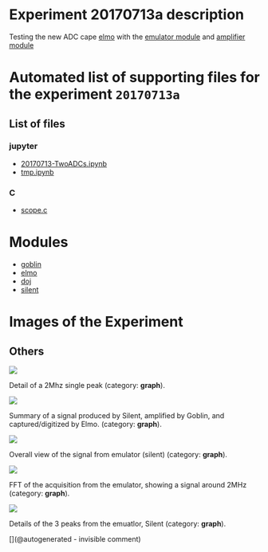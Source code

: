 # Experiment 20170713a description

Testing the new ADC cape [elmo](/elmo/) with the [emulator module](/silent) and [amplifier module](/goblin/)




# Automated list of supporting files for the __experiment `20170713a`__

## List of files

### jupyter

* [20170713-TwoADCs.ipynb](/elmo/data/20170713-TwoADCs.ipynb)
* [tmp.ipynb](/tmp.ipynb)


### C

* [scope.c](/elmo/data/scope.c)





# Modules

* [goblin](/goblin/)
* [elmo](/elmo/)
* [doj](/doj/)
* [silent](/silent/)




# Images of the Experiment

## Others

![](/elmo/data/20170713a/detail.png)

Detail of a 2Mhz single peak (category: __graph__).

![](/elmo/data/20170713a/summary.png)

Summary of a signal produced by Silent, amplified by Goblin, and captured/digitized by Elmo. (category: __graph__).

![](/elmo/data/20170713a/eachADC.png)

Overall view of the signal from emulator (silent) (category: __graph__).

![](/elmo/data/20170713a/fft.png)

FFT of the acquisition from the emulator, showing a signal around 2MHz (category: __graph__).

![](/elmo/data/20170713a/signals.png)

Details of the 3 peaks from the emuatlor, Silent (category: __graph__).










[](@autogenerated - invisible comment)